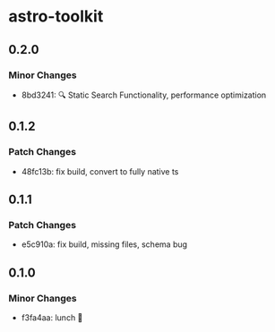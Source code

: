 # astro-toolkit

## 0.2.0

### Minor Changes

- 8bd3241: 🔍 Static Search Functionality, performance optimization

## 0.1.2

### Patch Changes

- 48fc13b: fix build, convert to fully native ts

## 0.1.1

### Patch Changes

- e5c910a: fix build, missing files, schema bug

## 0.1.0

### Minor Changes

- f3fa4aa: lunch 🚀
